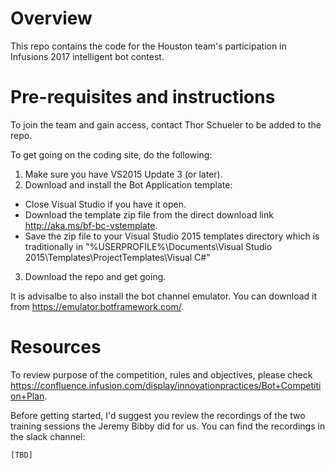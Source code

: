 # Overview
This repo contains the code for the Houston team's participation in Infusions 2017 intelligent bot contest. 

# Pre-requisites and instructions
To join the team and gain access, contact Thor Schueler to be added to the repo.

To get going on the coding site, do the following:

1. Make sure you have VS2015 Update 3 (or later).
2. Download and install the Bot Application template:
  - Close Visual Studio if you have it open.
  - Download the template zip file from the direct download link http://aka.ms/bf-bc-vstemplate.
  - Save the zip file to your Visual Studio 2015 templates directory which is traditionally in "%USERPROFILE%\Documents\Visual Studio 2015\Templates\ProjectTemplates\Visual C#\"
3. Download the repo and get going. 

It is advisalbe to also install the bot channel emulator. You can download it from https://emulator.botframework.com/.

# Resources

To review purpose of the competition, rules and objectives, please check https://confluence.infusion.com/display/innovationpractices/Bot+Competition+Plan.

Before getting started, I'd suggest you review the recordings of the two training sessions the Jeremy Bibby did for us. You can find the recordings in the slack channel:

	[TBD]
